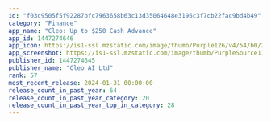```yaml
---
id: "f03c9505f5f92287bfc7963658b63c13d35064648e3196c3f7cb22fac9bd4b49"
category: "Finance"
app_name: "Cleo: Up to $250 Cash Advance"
app_id: 1447274646
app_icon: https://is1-ssl.mzstatic.com/image/thumb/Purple126/v4/54/b0/26/54b0264d-82e0-c6c2-eb2b-5fa3b1baa943/AppIcon-1x_U007emarketing-0-10-0-85-220-0.png/1024x1024bb.png
app_screenshot: https://is1-ssl.mzstatic.com/image/thumb/PurpleSource116/v4/fa/45/de/fa45ded6-c0b8-99f3-f6e0-3f1977d17984/c4a839a6-cbe9-4dfc-b936-ece262a7daa2_ASA_ODC_Static_DisclaimerUpdate_CRID1008.1_U00282688_U0029-3.jpg/1242x2688bb.png
publisher_id: 1447274645
publisher_name: "Cleo AI Ltd"
rank: 57
most_recent_release: 2024-01-31 00:00:00
release_count_in_past_year: 64
release_count_in_past_year_category: 20
release_count_in_past_year_top_in_category: 28
---
```

